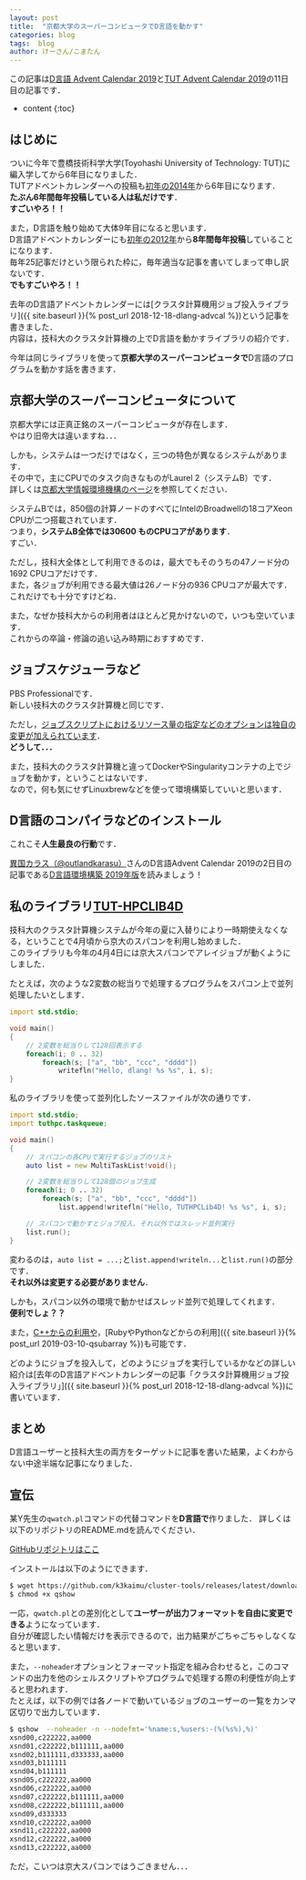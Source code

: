 ```yaml
---
layout: post
title:  "京都大学のスーパーコンピュータでD言語を動かす"
categories: blog
tags:  blog
author: けーさん/こまたん
---
```


この記事は[D言語 Advent Calendar 2019](https://qiita.com/advent-calendar/2019/dlang)と[TUT Advent Calendar 2019](https://adventar.org/calendars/4112)の11日目の記事です．

<!--more-->


* content
{:toc}

## はじめに

ついに今年で豊橋技術科学大学(Toyohashi University of Technology: TUT)に編入学してから6年目になりました．  
TUTアドベントカレンダーへの投稿も[初年の2014年](https://adventar.org/calendars/639)から6年目になります．  
**たぶん6年間毎年投稿している人は私だけです**．  
**すごいやろ！！**


また，D言語を触り始めて大体9年目になると思います．  
D言語アドベントカレンダーにも[初年の2012年](https://qiita.com/advent-calendar/2012/d)から**8年間毎年投稿**していることになります．  
毎年25記事だけという限られた枠に，毎年適当な記事を書いてしまって申し訳ないです．  
**でもすごいやろ！！**


去年のD言語アドベントカレンダーには[クラスタ計算機用ジョブ投入ライブラリ]({{ site.baseurl }}{% post_url 2018-12-18-dlang-advcal %})という記事を書きました．  
内容は，技科大のクラスタ計算機の上でD言語を動かすライブラリの紹介です．


今年は同じライブラリを使って**京都大学のスーパーコンピュータで**D言語のプログラムを動かす話を書きます．


## 京都大学のスーパーコンピュータについて

京都大学には正真正銘のスーパーコンピュータが存在します．  
やはり旧帝大は違いますね．．．  


しかも，システムは一つだけではなく，三つの特色が異なるシステムがあります．  
その中で，主にCPUでのタスク向きなものがLaurel 2（システムB）です．  
詳しくは[京都大学情報環境機構のページ](https://www.iimc.kyoto-u.ac.jp/ja/services/comp/supercomputer/)を参照してください．  

システムBでは，850個の計算ノードのすべてにIntelのBroadwellの18コアXeon CPUが二つ搭載されています．  
つまり，**システムB全体では30600 ものCPUコアがあります**．  
すごい．  


ただし，技科大全体として利用できるのは，最大でもそのうちの47ノード分の1692 CPUコアだけです．  
また，各ジョブが利用できる最大値は26ノード分の936 CPUコアが最大です．
これだけでも十分ですけどね．


また，なぜか技科大からの利用者はほとんど見かけないので，いつも空いています．  
これからの卒論・修論の追い込み時期におすすめです．  



## ジョブスケジューラなど

PBS Professionalです．  
新しい技科大のクラスタ計算機と同じです．


ただし，[ジョブスクリプトにおけるリソース量の指定などのオプションは独自の変更が加えられています](https://web.kudpc.kyoto-u.ac.jp/manual/ja/run/systembc#option_modified)．  
**どうして．．．**


また，技科大のクラスタ計算機と違ってDockerやSingularityコンテナの上でジョブを動かす，ということはないです．  
なので，何も気にせずLinuxbrewなどを使って環境構築していいと思います．



## D言語のコンパイラなどのインストール

これこそ**人生最良の行動**です．

[異国カラス（@outlandkarasu）](https://twitter.com/outlandkarasu)さんのD言語Advent Calendar 2019の2日目の記事である[D言語環境構築 2019年版](https://qiita.com/outlandkarasu@github/items/faa555d5c1d1d19a8fa4)を読みましょう！


## 私のライブラリ[TUT-HPCLIB4D](https://github.com/k3kaimu/TUT-HPCLIB4D)

技科大のクラスタ計算機システムが今年の夏に入替りにより一時期使えなくなる，ということで4月頃から京大のスパコンを利用し始めました．  
このライブラリも今年の4月4日には京大スパコンでアレイジョブが動くようにしました．  


たとえば，次のような2変数の総当りで処理するプログラムをスパコン上で並列処理したいとします．


```d
import std.stdio;

void main()
{
    // 2変数を総当りして128回表示する
    foreach(i; 0 .. 32)
        foreach(s; ["a", "bb", "ccc", "dddd"])
            writefln("Hello, dlang! %s %s", i, s);
}
```

私のライブラリを使って並列化したソースファイルが次の通りです．  


```d
import std.stdio;
import tuthpc.taskqueue;

void main()
{
    // スパコンの各CPUで実行するジョブのリスト
    auto list = new MultiTaskList!void();

    // 2変数を総当りして128個のジョブ生成
    foreach(i; 0 .. 32)
        foreach(s; ["a", "bb", "ccc", "dddd"])
            list.append!writefln("Hello, TUTHPCLib4D! %s %s", i, s);

    // スパコンで動かすとジョブ投入、それ以外ではスレッド並列実行
    list.run();
}
```

変わるのは，`auto list = ...;`と`list.append!writeln...`と`list.run()`の部分です．  
**それ以外は変更する必要がありません**．  

しかも，スパコン以外の環境で動かせばスレッド並列で処理してくれます．  
**便利でしょ？？**  

また，[C++からの利用や](https://github.com/k3kaimu/TUT-HPCLIB4D/blob/master/examples/link_with_cxx2/cxxsrc/func.cpp)，[RubyやPythonなどからの利用]({{ site.baseurl }}{% post_url 2019-03-10-qsubarray %})も可能です．


どのようにジョブを投入して，どのようにジョブを実行しているかなどの詳しい紹介は[去年のD言語アドベントカレンダーの記事「クラスタ計算機用ジョブ投入ライブラリ」]({{ site.baseurl }}{% post_url 2018-12-18-dlang-advcal %})に書いています．


## まとめ

D言語ユーザーと技科大生の両方をターゲットに記事を書いた結果，よくわからない中途半端な記事になりました．




## 宣伝

某Y先生の`qwatch.pl`コマンドの代替コマンドを**D言語で**作りました．
詳しくは以下のリポジトリのREADME.mdを読んでください．

[GitHubリポジトリはここ](https://github.com/k3kaimu/cluster-tools)

インストールは以下のようにできます．

```sh
$ wget https://github.com/k3kaimu/cluster-tools/releases/latest/download/qshow
$ chmod +x qshow
```

一応，`qwatch.pl`との差別化として**ユーザーが出力フォーマットを自由に変更できる**ようになっています．  
自分が確認したい情報だけを表示できるので，出力結果がごちゃごちゃしなくなると思います．

また，`--noheader`オプションとフォーマット指定を組み合わせると，このコマンドの出力を他のシェルスクリプトやプログラムで処理する際の利便性が向上すると思われます．  
たとえば，以下の例では各ノードで動いているジョブのユーザーの一覧をカンマ区切りで出力しています．

```sh
$ qshow  --noheader -n --nodefmt='%name:s,%users:-(%(%s%),%)'
xsnd00,c222222,aa000
xsnd01,c222222,b111111,aa000
xsnd02,b111111,d333333,aa000
xsnd03,b111111
xsnd04,b111111
xsnd05,c222222,aa000
xsnd06,c222222,aa000
xsnd07,c222222,b111111,aa000
xsnd08,c222222,b111111,aa000
xsnd09,d333333
xsnd10,c222222,aa000
xsnd11,c222222,aa000
xsnd12,c222222,aa000
xsnd13,c222222,aa000
```

ただ，こいつは京大スパコンではうごきません．．．
